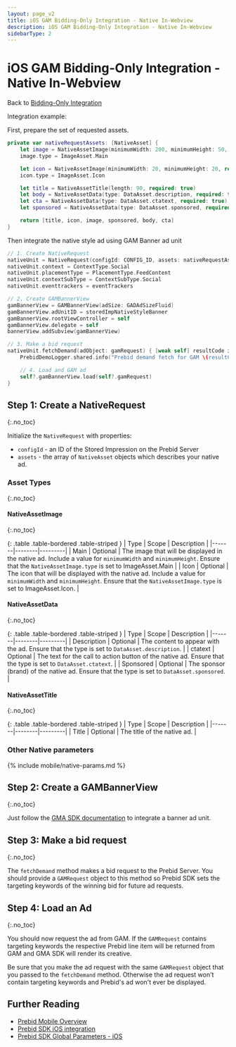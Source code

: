 ```yaml
---
layout: page_v2
title: iOS GAM Bidding-Only Integration - Native In-Webview
description: iOS GAM Bidding-Only Integration - Native In-Webview
sidebarType: 2
---
```


# iOS GAM Bidding-Only Integration - Native In-Webview

Back to [Bidding-Only Integration](/prebid-mobile/pbm-api/ios/ios-sdk-integration-gam-original-api.html#adunit-specific-instructions)

Integration example:

First, prepare the set of requested assets.

```swift
private var nativeRequestAssets: [NativeAsset] {
    let image = NativeAssetImage(minimumWidth: 200, minimumHeight: 50, required: true)
    image.type = ImageAsset.Main

    let icon = NativeAssetImage(minimumWidth: 20, minimumHeight: 20, required: true)
    icon.type = ImageAsset.Icon

    let title = NativeAssetTitle(length: 90, required: true)
    let body = NativeAssetData(type: DataAsset.description, required: true)
    let cta = NativeAssetData(type: DataAsset.ctatext, required: true)
    let sponsored = NativeAssetData(type: DataAsset.sponsored, required: true)

    return [title, icon, image, sponsored, body, cta]
}
```

Then integrate the native style ad using GAM Banner ad unit

``` swift
// 1. Create NativeRequest
nativeUnit = NativeRequest(configId: CONFIG_ID, assets: nativeRequestAssets)
nativeUnit.context = ContextType.Social
nativeUnit.placementType = PlacementType.FeedContent
nativeUnit.contextSubType = ContextSubType.Social
nativeUnit.eventtrackers = eventTrackers

// 2. Create GAMBannerView
gamBannerView = GAMBannerView(adSize: GADAdSizeFluid)
gamBannerView.adUnitID = storedImpNativeStyleBanner
gamBannerView.rootViewController = self
gamBannerView.delegate = self
bannerView.addSubview(gamBannerView)

// 3. Make a bid request
nativeUnit.fetchDemand(adObject: gamRequest) { [weak self] resultCode in
    PrebidDemoLogger.shared.info("Prebid demand fetch for GAM \(resultCode.name())")

    // 4. Load and GAM ad
    self?.gamBannerView.load(self?.gamRequest)
}
```

## Step 1: Create a NativeRequest
{:.no_toc}

Initialize the `NativeRequest` with properties:

* `configId` - an ID of the Stored Impression on the Prebid Server
* `assets` - the array of `NativeAsset` objects which describes your native ad.

### Asset Types
{:.no_toc}

#### NativeAssetImage
{:.no_toc}

{: .table .table-bordered .table-striped }
| Type | Scope | Description |
|-------|--------|---------|
| Main | Optional | The image that will be displayed in the native ad. Include a value for `minimumWidth` and `minimumHeight`. Ensure that the `NativeAssetImage.type` is set to ImageAsset.Main |
| Icon | Optional | The icon that will be displayed with the native ad. Include a value for `minimumWidth` and `minimumHeight`. Ensure that the `NativeAssetImage.type` is set to ImageAsset.Icon. |

#### NativeAssetData
{:.no_toc}

{: .table .table-bordered .table-striped }
| Type | Scope | Description |
|-------|--------|---------|
| Description | Optional | The content to appear with the ad. Ensure that the type is set to `DataAsset.description`. |
| ctatext | Optional | The text for the call to action button of the native ad. Ensure that the type is set to `DataAsset.ctatext`. |
| Sponsored | Optional | The sponsor (brand) of the native ad. Ensure that the type is set to `DataAsset.sponsored`. |

#### NativeAssetTitle
{:.no_toc}

{: .table .table-bordered .table-striped }
| Type | Scope | Description |
|-------|--------|---------|
| Title | Optional | The title of the native ad. |

### Other Native parameters

{% include mobile/native-params.md %}

## Step 2: Create a GAMBannerView
{:.no_toc}

Just follow the [GMA SDK documentation](https://developers.google.com/ad-manager/mobile-ads-sdk/ios/banner) to integrate a banner ad unit.

## Step 3: Make a bid request
{:.no_toc}

The `fetchDemand` method makes a bid request to the Prebid Server. You should provide a `GAMRequest` object to this method so Prebid SDK sets the targeting keywords of the winning bid for future ad requests.

## Step 4: Load an Ad
{:.no_toc}

You should now request the ad from GAM. If the `GAMRequest` contains targeting keywords the respective Prebid line item will be returned from GAM and GMA SDK will render its creative.

Be sure that you make the ad request with the same `GAMRequest` object that you passed to the `fetchDemand` method. Otherwise the ad request won't contain targeting keywords and Prebid's ad won't ever be displayed.

## Further Reading

- [Prebid Mobile Overview](/prebid-mobile/prebid-mobile.html)
- [Prebid SDK iOS integration](/prebid-mobile/pbm-api/ios/code-integration-ios.html)
- [Prebid SDK Global Parameters - iOS](/prebid-mobile/pbm-api/ios/pbm-targeting-ios.html)
